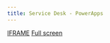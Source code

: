 ```yaml
---
title: Service Desk - PowerApps
---
```


[IFRAME](https://web.powerapps.com/apps/2dc4050d-7806-459c-be3d-a0efc6edcc3e)
[Full screen](https://web.powerapps.com/apps/2dc4050d-7806-459c-be3d-a0efc6edcc3e)
